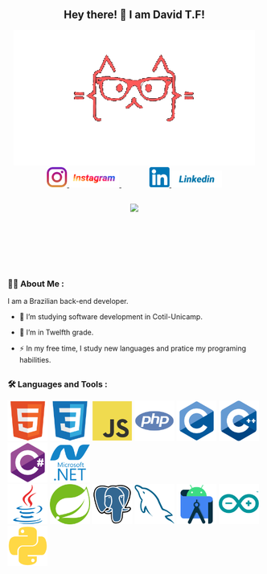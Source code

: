 <!--
**D3T3F/D3T3F** is a ✨ _special_ ✨ repository because its `README.md` (this file) appears on your GitHub profile.

Here are some ideas to get you started:

- 🔭 I’m currently working on ...
- 🌱 I’m currently learning ...
- 👯 I’m looking to collaborate on ...
- 🤔 I’m looking for help with ...
- 💬 Ask me about ...
- 📫 How to reach me: ...
- 😄 Pronouns: ...
- ⚡ Fun fact: ...
-->


<h2 align='center'> Hey there! 👋 I am David T.F!</h2>

<div  name='h_gif' id='header' align='center'>
  <img src='redcat.gif'>
</div>

<div id='badges' align='center'>
    <a href='https://www.instagram.com/davidteixeira.f?r=nametag' target="_blank">
      <img src='instagram_icon.png' style='width:40px'>
      <img src='instagramtxt.png' style='width:100px'>
    </a>
    <a>ㅤㅤㅤㅤ</a>
    <a href='https://www.linkedin.com/in/david-teixeira-ferraz-45a974253/' target="_blank">
      <img src='linkedin_icon.png' style='width:40px'>
      <img src='linkedintxt.png' style='width:100px'>
    </a>
</div>

<h2></h2>

<div name='gif' align='center'>
  <img src='https://media.giphy.com/media/26tn33aiTi1jkl6H6/giphy.gif' style='margin-bottom:100px'>
</div>

<h2></h2>

### 🧑‍💻 About Me :
I am a Brazilian back-end developer.
- 📖 I’m studying software development in Cotil-Unicamp.

- 🏫 I’m in Twelfth grade.

- ⚡ In my free time, I study new languages and pratice my programing habilities.

<h2></h2>

### 🛠️ Languages and Tools :

<div name='language_icons'>
  <img src='https://github.com/devicons/devicon/blob/master/icons/html5/html5-original.svg' style='width:80px'>
  <img src='https://github.com/devicons/devicon/blob/master/icons/css3/css3-original.svg' style='width:80px'>
  <img src='https://github.com/devicons/devicon/blob/master/icons/javascript/javascript-original.svg' style='width:80px'>
  <img src='https://github.com/devicons/devicon/blob/master/icons/php/php-plain.svg' style='width:80px'>
  <img src='https://github.com/devicons/devicon/blob/master/icons/c/c-original.svg' style='width:80px'>
  <img src='https://github.com/devicons/devicon/blob/master/icons/cplusplus/cplusplus-original.svg' style='width:80px'>
  <img src='https://github.com/devicons/devicon/blob/master/icons/csharp/csharp-original.svg' style='width:80px'>
  <img src='https://github.com/devicons/devicon/blob/master/icons/dot-net/dot-net-plain-wordmark.svg' style='width:80px'>
  <br>
  <img src='https://github.com/devicons/devicon/blob/master/icons/java/java-original.svg' style='width:80px'>
  <img src='https://github.com/devicons/devicon/blob/master/icons/spring/spring-original.svg' style='width:80px'>
  <img src='https://github.com/devicons/devicon/blob/master/icons/postgresql/postgresql-original.svg' style='width:80px'>
  <img src='https://github.com/devicons/devicon/blob/master/icons/mysql/mysql-original.svg' style='width:80px'>
  <img src='https://github.com/devicons/devicon/blob/master/icons/androidstudio/androidstudio-original.svg' style='width:80px'>
  <img src='https://github.com/devicons/devicon/blob/master/icons/arduino/arduino-original.svg' style='width:80px'>
  <img src='https://github.com/devicons/devicon/blob/master/icons/python/python-plain.svg' style='width:80px'>
</div>
